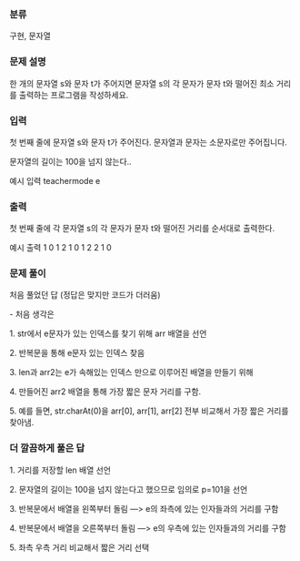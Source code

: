 ### 분류

구현, 문자열

### 문제 설명

<p>
한 개의 문자열 s와 문자 t가 주어지면 문자열 s의 각 문자가 문자 t와 떨어진 최소 거리를 출력하는 프로그램을 작성하세요.
</p>


### 입력 

 <p>첫 번째 줄에 문자열 s와 문자 t가 주어진다. 문자열과 문자는 소문자로만 주어집니다.

문자열의 길이는 100을 넘지 않는다..</p>

<p>예시 입력 teachermode e </p>

### 출력 

 <p>첫 번째 줄에 각 문자열 s의 각 문자가 문자 t와 떨어진 거리를 순서대로 출력한다.</p>
 <p>예시 출력 1 0 1 2 1 0 1 2 2 1 0 </p>

### 문제 풀이
<p>처음 풀었던 답 (정답은 맞지만 코드가 더러움) </p>
<p>
- 처음 생각은
</p>
<p>
1. str에서 e문자가 있는 인덱스를 찾기 위해 arr 배열을 선언
</p>
<p>
2. 반복문을 통해  e문자 있는 인덱스 찾음   
</p>
<p>
3. len과 arr2는 e가 속해있는 인덱스 만으로 이루어진 배열을 만들기 위해 
</p>
<p>
4. 만들어진 arr2 배열을 통해 가장 짧은 문자 거리를 구함.
</p>
<p>5. 예를 들면, str.charAt(0)을 arr[0], arr[1], arr[2] 전부 비교해서 가장 짧은 거리를 찾아냄. </p>

### 더 깔끔하게 풀은 답
<p>
1. 거리를 저장할 len 배열 선언
</p>
 <p>
2. 문자열의 길이는 100을 넘지 않는다고 했으므로 임의로 p=101을 선언
 </p> 
 <p>
3. 반복문에서 배열을 왼쪽부터 돌림 —> e의 좌측에 있는 인자들과의 거리를 구함
 </p>
 <p>
4. 반복문에서 배열을 오른쪽부터 돌림 —> e의 우측에 있는 인자들과의 거리를 구함
 </p>
<p>
5. 좌측 우측 거리 비교해서 짧은 거리 선택
</p>
  
